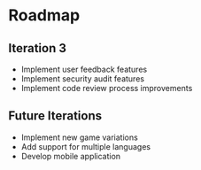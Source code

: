 # Roadmap

## Iteration 3
- Implement user feedback features
- Implement security audit features
- Implement code review process improvements

## Future Iterations
- Implement new game variations
- Add support for multiple languages
- Develop mobile application
